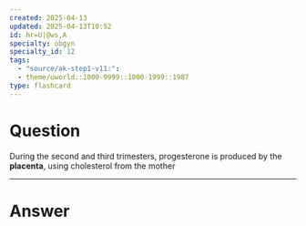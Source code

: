 ```yaml
---
created: 2025-04-13
updated: 2025-04-13T10:52
id: hr=U|@ws,A
specialty: obgyn
specialty_id: 12
tags:
  - "source/ak-step1-v11:": 
  - theme/uworld::1000-9999::1000-1999::1987
type: flashcard
---
```


# Question
During the second and third trimesters, progesterone is produced by the **placenta**, using cholesterol from the mother

---

# Answer
